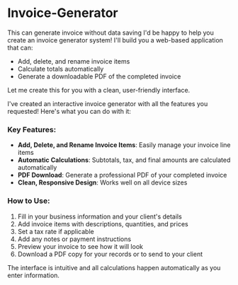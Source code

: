 # Invoice-Generator
This can generate invoice without data saving 
I'd be happy to help you create an invoice generator system! I'll build you a web-based application that can:
- Add, delete, and rename invoice items
- Calculate totals automatically
- Generate a downloadable PDF of the completed invoice

Let me create this for you with a clean, user-friendly interface.

I've created an interactive invoice generator with all the features you requested! Here's what you can do with it:

### Key Features:
- **Add, Delete, and Rename Invoice Items**: Easily manage your invoice line items
- **Automatic Calculations**: Subtotals, tax, and final amounts are calculated automatically
- **PDF Download**: Generate a professional PDF of your completed invoice
- **Clean, Responsive Design**: Works well on all device sizes

### How to Use:
1. Fill in your business information and your client's details
2. Add invoice items with descriptions, quantities, and prices
3. Set a tax rate if applicable
4. Add any notes or payment instructions
5. Preview your invoice to see how it will look
6. Download a PDF copy for your records or to send to your client

The interface is intuitive and all calculations happen automatically as you enter information. 
